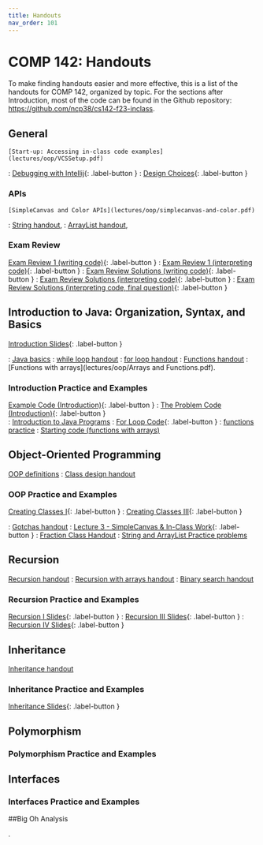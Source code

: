 ```yaml
---
title: Handouts
nav_order: 101
---
```


# COMP 142: Handouts

To make finding handouts easier and more effective, this is a list of the handouts for COMP 142, organized by topic.  For the 
sections after Introduction, most of the code can be found in the Github repository: https://github.com/ncp38/cs142-f23-inclass.

## General
    [Start-up: Accessing in-class code examples](lectures/oop/VCSSetup.pdf)
:  [Debugging with Intellij](https://rhodes.instructuremedia.com/embed/75f01cbf-69f9-4c77-aeb7-96e19c0b19fa){: .label-button } 
:  [Design Choices](https://rhodes.instructuremedia.com/embed/c1553cb0-476d-45c3-b56c-277d4420e8da){: .label-button } 

### APIs
    [SimpleCanvas and Color APIs](lectures/oop/simplecanvas-and-color.pdf)
:  [String handout](lectures/arraylists-str/strings-handout.pdf),
:  [ArrayList handout](lectures/arraylists-str/arraylists-handout.pdf),

### Exam Review
 [Exam Review 1 (writing code)](lectures/examPrep/midterm1-prac-inclass.pdf){: .label-button } 
: [Exam Review 1 (interpreting code)](lectures/examPrep/midterm1-prac-additional.pdf){: .label-button } 
: [Exam Review Solutions (writing code)](lectures/examPrep/midterm1-prep-inclass-sol.pdf){: .label-button } 
: [Exam Review Solutions (interpreting code)](lectures/examPrep/midterm1-prep-addl-sol12.pdf){: .label-button } 
: [Exam Review Solutions (interpreting code, final question)](lectures/examPrep/midterm1-prep-addl-sol3.pdf){: .label-button } 

## Introduction to Java: Organization, Syntax, and Basics

 [Introduction Slides](lectures/intro/CS142Intro1Slides.pdf){: .label-button } 

:  [Java basics](lectures/intro/java-basics.pdf)
:  [while loop handout](lectures/intro/while-loops-handout.pdf)
:  [for loop handout](lectures/intro/for-loops-handout.pdf)
:  [Functions handout](lectures/intro/functions-handout.pdf)
:  [Functions with arrays](lectures/oop/Arrays and Functions.pdf).  

### Introduction Practice and Examples

  [Example Code (Introduction)](lectures/intro/introductionToJava.java){: .label-button } 
: [The Problem Code (Introduction)](lectures/intro/problemCode.java){: .label-button }   
: [Introduction to Java Programs](lectures/intro/scheduleLab1.pdf)
: [For Loop Code](lectures/intro/forLoop.java){: .label-button }
: [functions practice](lectures/intro/functions-practice.pdf)
: [Starting code (functions with arrays)](lectures/oop/classPracticeBlank.java)


## Object-Oriented Programming

  [OOP definitions](lectures/oop/oop-defs.pdf)
:  [Class design handout](lectures/oop/oop-creating-classes-handout.pdf)

### OOP Practice and Examples

 [Creating Classes I](lectures/oop/oop-creating-classes-slides1.pdf){: .label-button } 
: [Creating Classes III](lectures/oop/creating-classes-day2-slides.pdf){: .label-button } 

:  [Gotchas handout](lectures/oop/oop-gotchas-handout.pdf)
:  [Lecture 3 - SimpleCanvas & In-Class Work](https://rhodes.instructuremedia.com/embed/b5ee1d41-8556-4609-93ed-cade4dc2aea8){: .label-button }
:  [Fraction Class Handout](lectures/oop/fraction-class-handout.pdf)
:  [String and ArrayList Practice problems](lectures/arraylists-str/practice.pdf)

## Recursion

  [Recursion handout](lectures/recursion/recursion-handout.pdf)
:  [Recursion with arrays handout](lectures/recursion/recursion-with-arrays.pdf)
:  [Binary search handout](lectures/recursion/binsearch-handout.pdf)

### Recursion Practice and Examples

  [Recursion I Slides](lectures/recursion/recursion-1-slides.pdf){: .label-button } 
: [Recursion III Slides](lectures/recursion/day3-recursion-with-arrays-slides.pdf){: .label-button } 
: [Recursion IV Slides](lectures/recursion/day4-binsearch-slides.pdf){: .label-button } 

## Inheritance

  [Inheritance handout](lectures/inheritance/Inheritance-handout.pdf) 

### Inheritance Practice and Examples

 [Inheritance Slides](lectures/inheritance/day1-inherit-slides.pdf){: .label-button } 

## Polymorphism

### Polymorphism Practice and Examples

## Interfaces

### Interfaces Practice and Examples

##Big Oh Analysis

.
